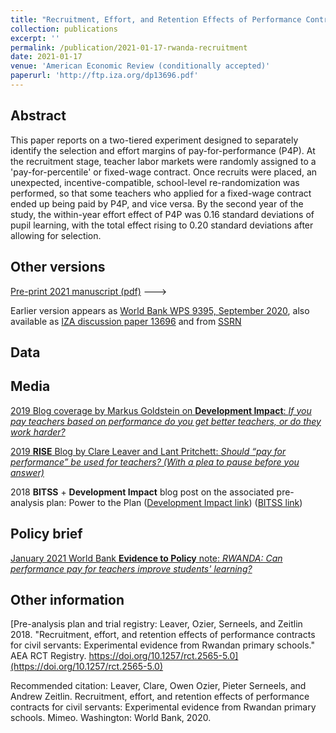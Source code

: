 ```yaml
---
title: "Recruitment, Effort, and Retention Effects of Performance Contracts for Civil Servants: Experimental Evidence from Rwandan Primary Schools"
collection: publications
excerpt: ''
permalink: /publication/2021-01-17-rwanda-recruitment
date: 2021-01-17
venue: 'American Economic Review (conditionally accepted)'
paperurl: 'http://ftp.iza.org/dp13696.pdf'
---
```

## Abstract
This paper reports on a two-tiered experiment designed to separately identify
the selection and effort margins of pay-for-performance (P4P).
At the recruitment stage, teacher labor markets were randomly assigned to
a 'pay-for-percentile' or fixed-wage contract. Once recruits were placed,
an unexpected, incentive-compatible, school-level re-randomization was
performed, so that some teachers who applied for a fixed-wage contract
ended up being paid by P4P, and vice versa. By the second year of the
study, the within-year effort effect of P4P was 0.16 standard deviations
of pupil learning, with the total effect rising to 0.20 standard deviations
after allowing for selection.

## Other versions

<!--- excerpt: 'This paper reports on a two-tiered experiment designed to separately identify the selection and effort margins of pay-for-performance (P4P).' --->
<!--- citation: 'Leaver, Clare, Owen Ozier, Pieter Serneels, and Andrew Zeitlin. Recruitment, effort, and retention effects of performance contracts for civil servants: Experimental evidence from Rwandan primary schools. Mimeo. Washington: World Bank, 2020.' --->

<!--- [Link to published paper in American Economic Journal: Applied Economics](https://www.aeaweb.org/articles?id=10.1257/app.20160183) --->

[Pre-print 2021 manuscript (pdf)](http://owenozier.github.io/files/papers/LeaverOzierSerneelsZeitlin-RecruitmentEffortRetentionRwanda-2021-01.pdf) --->

Earlier version appears as [World Bank WPS 9395, September 2020](https://documents.worldbank.org/en/publication/documents-reports/documentdetail/440111599837928395/recruitment-effort-and-retention-effects-of-performance-contracts-for-civil-servants-experimental-evidence-from-rwandan-primary-schools), also available as [IZA discussion paper 13696](http://ftp.iza.org/dp13696.pdf) and from [SSRN](https://papers.ssrn.com/sol3/papers.cfm?abstract_id=3695397)


## Data

<!--- Data and analysis files: [(hosted at ICPSR)](http://doi.org/10.3886/E113689V1) --->
<!---/ [(hosted at github)](http://owenozier.github.io/files/data/MS17455Supplementary.zip) --->
<!--- / [(hosted at the World Bank Microdata Catalog)](https://microdata.worldbank.org/index.php/catalog/2667) --->
<!--- RESTUD old data link does not work: http://restud.oxfordjournals.org/content/suppl/2015/07/21/rdv033.DC1/MS17455Supplementary.zip --->


## Media

[2019 Blog coverage by Markus Goldstein on <b>Development Impact</b>: <i>If you pay teachers based on performance do you get better teachers, or do they work harder?</i>](https://blogs.worldbank.org/impactevaluations/if-you-pay-teachers-based-performance-do-you-get-better-teachers-or-do-they-work)

[2019 <b>RISE</b> Blog by Clare Leaver and Lant Pritchett: <i>Should “pay for performance” be used for teachers? (With a plea to pause before you answer)</i>](https://riseprogramme.org/blog/pay-for-performance-plea-pause)

2018 <b>BITSS</b> + <b>Development Impact</b> blog post on the associated pre-analysis plan: Power to the Plan ([Development Impact link](https://blogs.worldbank.org/impactevaluations/power-plan-guest-post-clare-leaver-owen-ozier-pieter-serneels-and-andrew-zeitlin)) ([BITSS link](https://www.bitss.org/power-to-the-plan/))


## Policy brief

[January 2021 World Bank <b>Evidence to Policy</b> note: <i>RWANDA: Can performance pay for teachers improve students' learning?</i>](http://documents1.worldbank.org/curated/en/938521611831085051/pdf/Rwanda-Can-Performance-Pay-for-Teachers-Improve-Students-Learning.pdf)
<!--- (also available in [French](http://documents1.worldbank.org/curated/en/337781468197970455/pdf/99207-FRENCH-BRI-PUBLIC-Box393254B-38-FR-E2P-Kenya2-Read.pdf)) --->


## Other information

[Pre-analysis plan and trial registry: Leaver, Ozier, Serneels, and Zeitlin 2018. "Recruitment, effort, and retention effects of performance contracts for civil servants: Experimental evidence from Rwandan primary schools." AEA RCT Registry. https://doi.org/10.1257/rct.2565-5.0](https://doi.org/10.1257/rct.2565-5.0)

Recommended citation: Leaver, Clare, Owen Ozier, Pieter Serneels, and Andrew Zeitlin. Recruitment, effort, and retention effects of performance contracts for civil servants: Experimental evidence from Rwandan primary schools. Mimeo. Washington: World Bank, 2020.
  
<!--- DOI: https://doi.org/10.1257/app.20160183 --->








